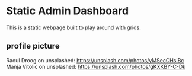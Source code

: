 # Static Admin Dashboard
This is a static webpage built to play around with grids.

## profile picture
Raoul Droog on unsplashed: https://unsplash.com/photos/yMSecCHsIBc
Manja Vitolic on unsplashed: https://unsplash.com/photos/gKXKBY-C-Dk